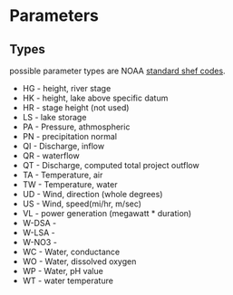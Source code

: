 # Parameters

## Types

possible parameter types are NOAA [standard shef codes].

* HG - height, river stage
* HK - height, lake above specific datum
* HR - stage height (not used)
* LS - lake storage
* PA - Pressure, athmospheric
* PN - precipitation normal
* QI - Discharge, inflow
* QR - waterflow
* QT - Discharge, computed total project outflow
* TA - Temperature, air
* TW - Temperature, water
* UD - Wind, direction (whole degrees)
* US - Wind, speed(mi/hr, m/sec)
* VL - power generation (megawatt * duration)
* W-DSA - 
* W-LSA -
* W-NO3 -
* WC - Water, conductance
* WO - Water, dissolved oxygen
* WP - Water, pH value
* WT - water temperature

[standard shef codes]: http://www.nws.noaa.gov/om/water/resources/SHEF_CodeManual_5July2012.pdf
